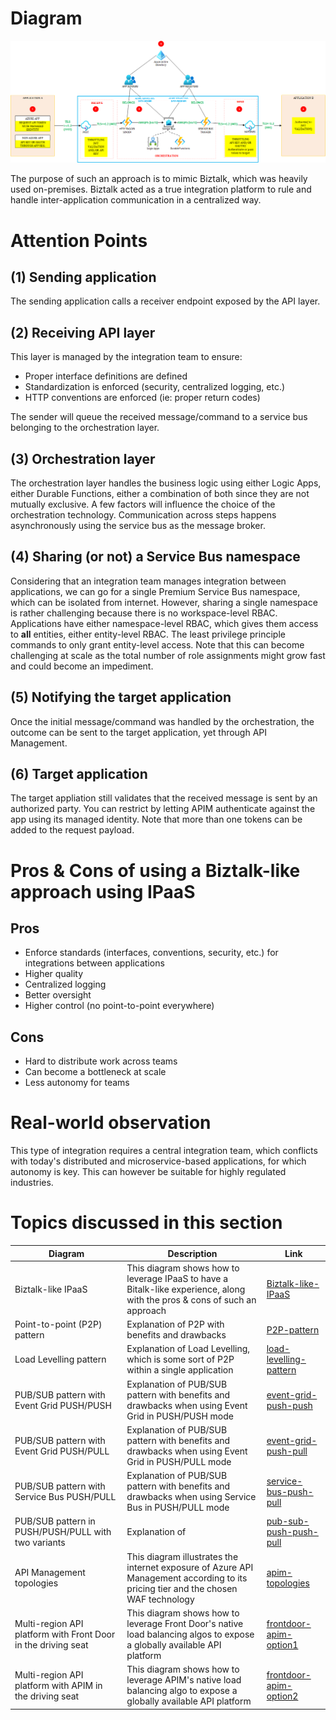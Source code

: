 
# Diagram
![apim-topologies](../images/biztalk-like-IPaaS-pattern.png)

The purpose of such an approach is to mimic Biztalk, which was heavily used on-premises. Biztalk acted as a true integration platform to rule and handle inter-application communication in a centralized way.

# Attention Points
## (1) Sending application
The sending application calls a receiver endpoint exposed by the API layer.
## (2) Receiving API layer
This layer is managed by the integration team to ensure:

- Proper interface definitions are defined
- Standardization is enforced (security, centralized logging, etc.)
- HTTP conventions are enforced (ie: proper return codes)

The sender will queue the received message/command to a service bus belonging to the orchestration layer.

## (3) Orchestration layer
The orchestration layer handles the business logic using either Logic Apps, either Durable Functions, either a combination of both since they are not mutually exclusive. A few factors will influence the choice of the orchestration technology. Communication across steps happens asynchronously using the service bus as the message broker.

## (4) Sharing (or not) a Service Bus namespace
Considering that an integration team manages integration between applications, we can go for a single Premium Service Bus namespace, which can be isolated from internet. However, sharing a single namespace is rather challenging because there is no workspace-level RBAC. Applications have either namespace-level RBAC, which gives them access to **all** entities, either entity-level RBAC. The least privilege principle commands to only grant entity-level access. Note that this can become challenging at scale as the total number of role assignments might grow fast and could become an impediment. 

## (5) Notifying the target application
Once the initial message/command was handled by the orchestration, the outcome can be sent to the target application, yet through API Management. 

## (6) Target application
The target appliation still validates that the received message is sent by an authorized party. You can restrict by letting APIM authenticate against the app using its managed identity. Note that more than one tokens can be added to the request payload.

# Pros & Cons of using a Biztalk-like approach using IPaaS 

## Pros
- Enforce standards (interfaces, conventions, security, etc.) for integrations between applications
- Higher quality
- Centralized logging 
- Better oversight
- Higher control (no point-to-point everywhere)

## Cons
- Hard to distribute work across teams
- Can become a bottleneck at scale
- Less autonomy for teams

# Real-world observation
This type of integration requires a central integration team, which conflicts with today's distributed and microservice-based applications, for which autonomy is key. This can however be suitable for highly regulated industries.

# Topics discussed in this section

| Diagram | Description |Link
| ----------- | ----------- | ----------- |
| Biztalk-like IPaaS | This diagram shows how to leverage IPaaS to have a Bitalk-like experience, along with the pros & cons of such an approach|[Biztalk-like-IPaaS](./patterns/biztalk-like-IPaaS-pattern.md) |
| Point-to-point (P2P) pattern | Explanation of P2P with benefits and drawbacks|[P2P-pattern](./patterns/point-to-point.md) |
| Load Levelling pattern | Explanation of Load Levelling, which is some sort of P2P within a single application|[load-levelling-pattern](./patterns/load-levelling.md) |
| PUB/SUB pattern with Event Grid PUSH/PUSH| Explanation of PUB/SUB pattern with benefits and drawbacks when using Event Grid in PUSH/PUSH mode|[event-grid-push-push](./patterns/pub-sub-event-grid.md) |
| PUB/SUB pattern with Event Grid PUSH/PULL| Explanation of PUB/SUB pattern with benefits and drawbacks when using Event Grid in PUSH/PULL mode|[event-grid-push-pull](./patterns/pub-sub-event-grid-pull.md) |
| PUB/SUB pattern with Service Bus PUSH/PULL| Explanation of PUB/SUB pattern with benefits and drawbacks when using Service Bus in PUSH/PULL mode|[service-bus-push-pull](./patterns/pub-sub-servicebus.md) |
| PUB/SUB pattern in PUSH/PUSH/PULL with two variants| Explanation of |[pub-sub-push-push-pull](./patterns/pub-sub-push-push-pull.md) |
| API Management topologies | This diagram illustrates the internet exposure of Azure API Management according to its pricing tier and the chosen WAF technology|[apim-topologies](./api%20management/topologies.md) |
| Multi-region API platform with Front Door in the driving seat| This diagram shows how to leverage Front Door's native load balancing algos to expose a globally available API platform|[frontdoor-apim-option1](./api%20management/multi-region-setup/frontdoorapim1.md) |
| Multi-region API platform with APIM in the driving seat| This diagram shows how to leverage APIM's native load balancing algo to expose a globally available API platform|[frontdoor-apim-option2](./api%20management/multi-region-setup/frontdoorapim2.md) |